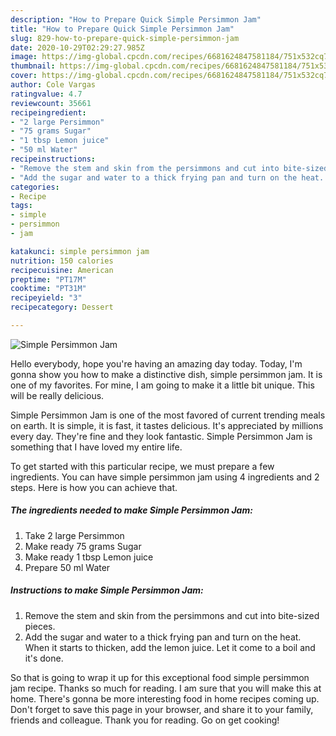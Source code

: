 ```yaml
---
description: "How to Prepare Quick Simple Persimmon Jam"
title: "How to Prepare Quick Simple Persimmon Jam"
slug: 829-how-to-prepare-quick-simple-persimmon-jam
date: 2020-10-29T02:29:27.985Z
image: https://img-global.cpcdn.com/recipes/6681624847581184/751x532cq70/simple-persimmon-jam-recipe-main-photo.jpg
thumbnail: https://img-global.cpcdn.com/recipes/6681624847581184/751x532cq70/simple-persimmon-jam-recipe-main-photo.jpg
cover: https://img-global.cpcdn.com/recipes/6681624847581184/751x532cq70/simple-persimmon-jam-recipe-main-photo.jpg
author: Cole Vargas
ratingvalue: 4.7
reviewcount: 35661
recipeingredient:
- "2 large Persimmon"
- "75 grams Sugar"
- "1 tbsp Lemon juice"
- "50 ml Water"
recipeinstructions:
- "Remove the stem and skin from the persimmons and cut into bite-sized pieces."
- "Add the sugar and water to a thick frying pan and turn on the heat. When it starts to thicken, add the lemon juice. Let it come to a boil and it&#39;s done."
categories:
- Recipe
tags:
- simple
- persimmon
- jam

katakunci: simple persimmon jam 
nutrition: 150 calories
recipecuisine: American
preptime: "PT17M"
cooktime: "PT31M"
recipeyield: "3"
recipecategory: Dessert

---
```



![Simple Persimmon Jam](https://img-global.cpcdn.com/recipes/6681624847581184/751x532cq70/simple-persimmon-jam-recipe-main-photo.jpg)

Hello everybody, hope you're having an amazing day today. Today, I'm gonna show you how to make a distinctive dish, simple persimmon jam. It is one of my favorites. For mine, I am going to make it a little bit unique. This will be really delicious.

Simple Persimmon Jam is one of the most favored of current trending meals on earth. It is simple, it is fast, it tastes delicious. It's appreciated by millions every day. They're fine and they look fantastic. Simple Persimmon Jam is something that I have loved my entire life.




To get started with this particular recipe, we must prepare a few ingredients. You can have simple persimmon jam using 4 ingredients and 2 steps. Here is how you can achieve that.

<!--inarticleads1-->

##### The ingredients needed to make Simple Persimmon Jam:

1. Take 2 large Persimmon
1. Make ready 75 grams Sugar
1. Make ready 1 tbsp Lemon juice
1. Prepare 50 ml Water




<!--inarticleads2-->

##### Instructions to make Simple Persimmon Jam:

1. Remove the stem and skin from the persimmons and cut into bite-sized pieces.
1. Add the sugar and water to a thick frying pan and turn on the heat. When it starts to thicken, add the lemon juice. Let it come to a boil and it&#39;s done.




So that is going to wrap it up for this exceptional food simple persimmon jam recipe. Thanks so much for reading. I am sure that you will make this at home. There's gonna be more interesting food in home recipes coming up. Don't forget to save this page in your browser, and share it to your family, friends and colleague. Thank you for reading. Go on get cooking!
